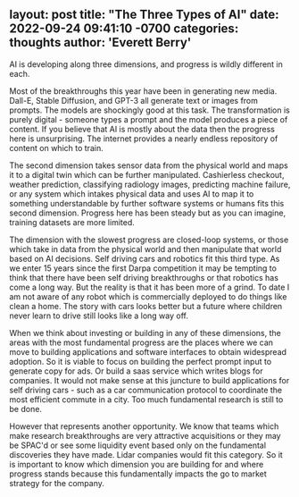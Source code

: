 layout: post
title: "The Three Types of AI"
date: 2022-09-24 09:41:10 -0700
categories: thoughts
author: 'Everett Berry'
---

AI is developing along three dimensions, and progress is wildly different in each.

Most of the breakthroughs this year have been in generating new media. Dall-E, Stable Diffusion, and GPT-3 all generate text or images from prompts. The models are shockingly good at this task. The transformation is purely digital - someone types a prompt and the model produces a piece of content. If you believe that AI is mostly about the data then the progress here is unsurprising. The internet provides a nearly endless repository of content on which to train.

The second dimension takes sensor data from the physical world and maps it to a digital twin which can be further manipulated. Cashierless checkout, weather prediction, classifying radiology images, predicting machine failure, or any system which intakes physical data and uses AI to map it to something understandable by further software systems or humans fits this second dimension. Progress here has been steady but as you can imagine, training datasets are more limited.

The dimension with the slowest progress are closed-loop systems, or those which take in data from the physical world and then manipulate that world based on AI decisions. Self driving cars and robotics fit this third type. As we enter 15 years since the first Darpa competition it may be tempting to think that there have been self driving breakthroughs or that robotics has come a long way. But the reality is that it has been more of a grind. To date I am not aware of any robot which is commercially deployed to do things like clean a home. The story with cars looks better but a future where children never learn to drive still looks like a long way off.

When we think about investing or building in any of these dimensions, the areas with the most fundamental progress are the places where we can move to building applications and software interfaces to obtain widespread adoption. So it is viable to focus on building the perfect prompt input to generate copy for ads. Or build a saas service which writes blogs for companies. It would not make sense at this juncture to build applications for self driving cars - such as a car communication protocol to coordinate the most efficient commute in a city. Too much fundamental research is still to be done.

However that represents another opportunity. We know that teams which make research breakthroughs are very attractive acquisitions or they may be SPAC'd or see some liquidity event based only on the fundamental discoveries they have made. Lidar companies would fit this category. So it is important to know which dimension you are building for and where progress stands because this fundamentally impacts the go to market strategy for the company.
